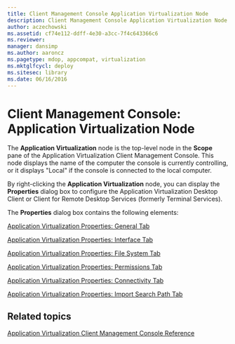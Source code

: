 ```yaml
---
title: Client Management Console Application Virtualization Node
description: Client Management Console Application Virtualization Node
author: aczechowski
ms.assetid: cf74e112-ddff-4e30-a3cc-7f4c643366c6
ms.reviewer: 
manager: dansimp
ms.author: aaroncz
ms.pagetype: mdop, appcompat, virtualization
ms.mktglfcycl: deploy
ms.sitesec: library
ms.date: 06/16/2016
---
```



# Client Management Console: Application Virtualization Node


The **Application Virtualization** node is the top-level node in the **Scope** pane of the Application Virtualization Client Management Console. This node displays the name of the computer the console is currently controlling, or it displays "Local" if the console is connected to the local computer.

By right-clicking the **Application Virtualization** node, you can display the **Properties** dialog box to configure the Application Virtualization Desktop Client or Client for Remote Desktop Services (formerly Terminal Services).

The **Properties** dialog box contains the following elements:

[Application Virtualization Properties: General Tab](application-virtualization-properties-general-tab.md)

[Application Virtualization Properties: Interface Tab](application-virtualization-properties-interface-tab.md)

[Application Virtualization Properties: File System Tab](application-virtualization-properties-file-system-tab.md)

[Application Virtualization Properties: Permissions Tab](application-virtualization-properties-permissions-tab.md)

[Application Virtualization Properties: Connectivity Tab](application-virtualization-properties-connectivity-tab.md)

[Application Virtualization Properties: Import Search Path Tab](application-virtualization-properties-import-search-path-tab.md)

## Related topics


[Application Virtualization Client Management Console Reference](application-virtualization-client-management-console-reference.md)

 

 





